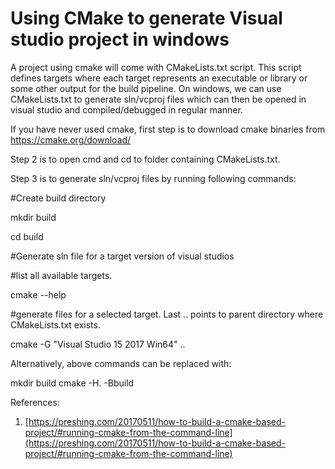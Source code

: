 # Using CMake to generate Visual studio project in windows

A project using cmake will come with CMakeLists.txt script. This script defines targets where each target represents an executable or library or some other output for the build pipeline. On windows, we can use CMakeLists.txt to generate sln/vcproj files which can then be opened in visual studio and compiled/debugged in regular manner.

If you have never used cmake, first step is to download cmake binaries from https://cmake.org/download/

Step 2 is to open cmd and cd to folder containing CMakeLists.txt.

Step 3 is to generate sln/vcproj files by running following commands:

#Create build directory

mkdir build

cd build

#Generate sln file for a target version of visual studios

#list all available targets.

cmake --help 

#generate files for a selected target. Last .. points to parent directory where CMakeLists.txt exists.

cmake -G "Visual Studio 15 2017 Win64" ..



Alternatively, above commands can be replaced with:

mkdir build
cmake -H. -Bbuild



References:

1. [https://preshing.com/20170511/how-to-build-a-cmake-based-project/#running-cmake-from-the-command-line](https://preshing.com/20170511/how-to-build-a-cmake-based-project/#running-cmake-from-the-command-line)